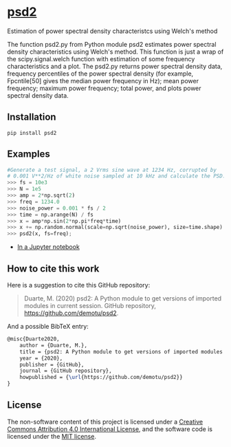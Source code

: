 # [psd2](https://pypi.org/project/psd2/)

Estimation of power spectral density characteristcs using Welch's method

The function psd2.py from Python module psd2 estimates power spectral density characteristics using Welch's method. This function is just a wrap of the scipy.signal.welch function with estimation of some frequency characteristics and a plot.
The psd2.py returns power spectral density data, frequency percentiles of the power spectral density (for example, Fpcntile[50] gives the median power frequency in Hz); mean power frequency; maximum power frequency; total power, and plots power spectral density data.

Installation
------------
```
pip install psd2
```

Examples
--------
```python
#Generate a test signal, a 2 Vrms sine wave at 1234 Hz, corrupted by
# 0.001 V**2/Hz of white noise sampled at 10 kHz and calculate the PSD:
>>> fs = 10e3
>>> N = 1e5
>>> amp = 2*np.sqrt(2)
>>> freq = 1234.0
>>> noise_power = 0.001 * fs / 2
>>> time = np.arange(N) / fs
>>> x = amp*np.sin(2*np.pi*freq*time)
>>> x += np.random.normal(scale=np.sqrt(noise_power), size=time.shape)
>>> psd2(x, fs=freq);
```
 * [In a Jupyter notebook](https://github.com/demotu/psd2/blob/master/docs/psd2.ipynb)

How to cite this work
---------------------
Here is a suggestion to cite this GitHub repository:

> Duarte, M. (2020) psd2: A Python module to get versions of imported modules in current session. GitHub repository, https://github.com/demotu/psd2.

And a possible BibTeX entry:

```tex
@misc{Duarte2020,  
    author = {Duarte, M.},
    title = {psd2: A Python module to get versions of imported modules in current session},  
    year = {2020},  
    publisher = {GitHub},  
    journal = {GitHub repository},  
    howpublished = {\url{https://github.com/demotu/psd2}}  
}
```

License
-------
The non-software content of this project is licensed under a [Creative Commons Attribution 4.0 International License](http://creativecommons.org/licenses/by/4.0/), and the software code is licensed under the [MIT license](https://opensource.org/licenses/mit-license.php).

